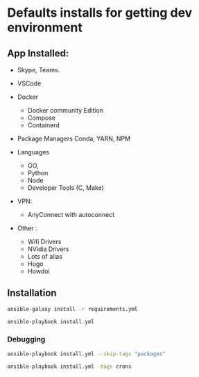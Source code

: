 # Defaults installs for getting dev environment

## App Installed:
* Skype, Teams.

* VSCode

* Docker 
  * Docker community Edition  
  * Compose
  * Containerd

* Package Managers
    Conda, YARN, NPM

* Languages    
  * GO, 
  * Python
  * Node
  * Developer Tools (C, Make)

* VPN:
  * AnyConnect with autoconnect

* Other :   
  * Wifi Drivers
  * NVidia Drivers
  * Lots of alias
  * Hugo
  * Howdoi





## Installation
```bash
ansible-galaxy install -r requirements.yml

ansible-playbook install.yml 
```


### Debugging
```bash
ansible-playbook install.yml --skip-tags "packages"

ansible-playbook install.yml -tags crons
```


